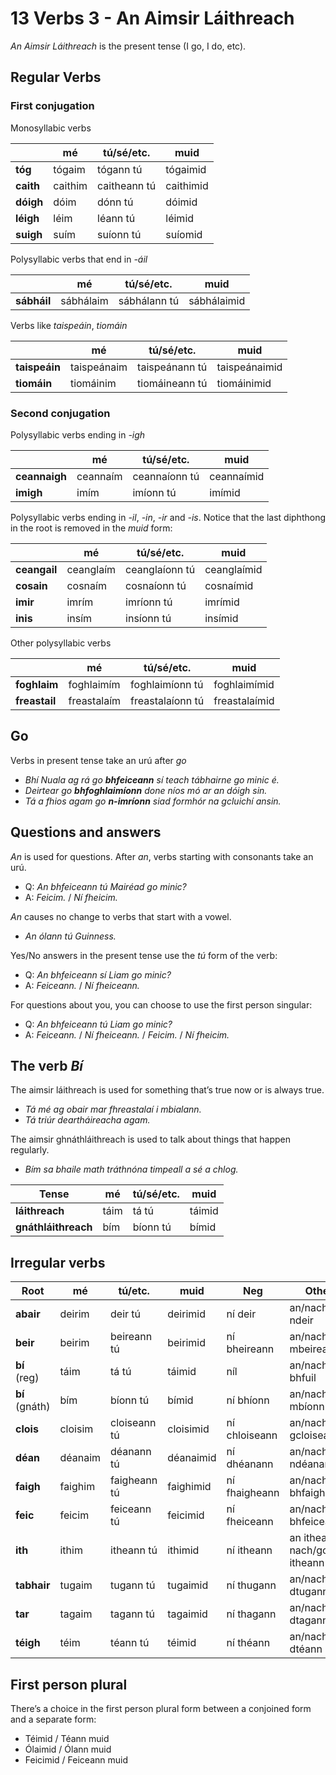 # 13 Verbs 3 - An Aimsir Láithreach


_An Aimsir Láithreach_ is the present tense (I go, I do, etc).


## Regular Verbs

### First conjugation

Monosyllabic verbs

|           | mé      | tú/sé/etc.   | muid      |
| --------- | ------- | ------------ | --------- |
| **tóg**   | tógaim  | tógann tú    | tógaimid  |
| **caith** | caithim | caitheann tú | caithimid |
| **dóigh** | dóim    | dónn tú      | dóimid    |
| **léigh** | léim    | léann tú     | léimid    |
| **suigh** | suím    | suíonn tú    | suíomid   |

Polysyllabic verbs that end in _-áil_

|             | mé        | tú/sé/etc.   | muid        |
| ----------- | --------- | ------------ | ----------- |
| **sábháil** | sábhálaim | sábhálann tú | sábhálaimid |

Verbs like _taispeáin_, _tiomáin_

|               | mé          | tú/sé/etc.     | muid          |
| ------------- | ----------- | -------------- | ------------- |
| **taispeáin** | taispeánaim | taispeánann tú | taispeánaimid |
| **tiomáin**   | tiomáinim   | tiomáineann tú | tiomáinimid   |


### Second conjugation

Polysyllabic verbs ending in _-igh_

|               | mé       | tú/sé/etc.    | muid       |
| ------------- | -------- | ------------- | ---------- |
| **ceannaigh** | ceannaím | ceannaíonn tú | ceannaímid |
| **imigh**     | imím     | imíonn tú     | imímid     |

Polysyllabic verbs ending in _-il_, _-in_, _-ir_ and _-is_.
Notice that the last diphthong in the root is removed in the _muid_ form:

|              | mé        | tú/sé/etc.     | muid        |
| ------------ | --------- | -------------- | ----------- |
| **ceangail** | ceanglaím | ceanglaíonn tú | ceanglaímid |
| **cosain**   | cosnaím   | cosnaíonn tú   | cosnaímid   |
| **imir**     | imrím     | imríonn tú     | imrímid     |
| **inis**     | insím     | insíonn tú     | insímid     |

Other polysyllabic verbs

|               | mé          | tú/sé/etc.       | muid          |
| ------------- | ----------- | ---------------- | ------------- |
| **foghlaim**  | foghlaimím  | foghlaimíonn tú  | foghlaimímid  |
| **freastail** | freastalaím | freastalaíonn tú | freastalaímid |


## Go

Verbs in present tense take an urú after _go_

* _Bhí Nuala ag rá go **bhfeiceann** sí teach tábhairne go minic é._
* _Deirtear go **bhfoghlaimíonn** done níos mó ar an dóigh sin._
* _Tá a fhios agam go **n-imríonn** siad formhór na gcluichí ansin._


## Questions and answers

_An_ is used for questions. After _an_, verbs starting with consonants take an urú.

* Q: _An bhfeiceann tú Mairéad go minic?_
* A: _Feicim._ / _Ní fheicim._

_An_ causes no change to verbs that start with a vowel.

* _An ólann tú Guinness._

Yes/No answers in the present tense use the _tú_ form of the verb:

* Q: _An bhfeiceann sí Liam go minic?_
* A: _Feiceann._ / _Ní fheiceann._

For questions about you, you can choose to use the first person singular:

* Q: _An bhfeiceann tú Liam go minic?_
* A: _Feiceann._ / _Ní fheiceann._ / _Feicim._ / _Ní fheicim._


## The verb _Bí_

The aimsir láithreach is used for something that’s true now or is always true.

* _Tá mé ag obair mar fhreastalaí i mbialann._
* _Tá triúr deartháireacha agam._

The aimsir ghnáthláithreach is used to talk about things that happen regularly.

* _Bím sa bhaile math tráthnóna timpeall a sé a chlog._

| Tense               | mé   | tú/sé/etc. | muid   |
| ------------------- | ---- | ---------- | ------ |
| **láithreach**      | táim | tá tú      | táimid |
| **gnáthláithreach** | bím  | bíonn tú   | bímid  |


## Irregular verbs

| Root           | mé      | tú/etc.      | muid      | Neg           | Other                             |
| -------------- | ------- | ------------ | --------- | ------------- | --------------------------------- |
| **abair**      | deirim  | deir tú      | deirimid  | ní deir       | an/nach/go ndeir                  |
| **beir**       | beirim  | beireann tú  | beirimid  | ní bheireann  | an/nach/go mbeireann              |
| **bí** (reg)   | táim    | tá tú        | táimid    | níl           | an/nach/go bhfuil                 |
| **bí** (gnáth) | bím     | bíonn tú     | bímid     | ní bhíonn     | an/nach/go mbíonn                 |
| **clois**      | cloisim | cloiseann tú | cloisimid | ní chloiseann | an/nach/go gcloiseann             |
| **déan**       | déanaim | déanann tú   | déanaimid | ní dhéanann   | an/nach/go ndéanann               |
| **faigh**      | faighim | faigheann tú | faighimid | ní fhaigheann | an/nach/go bhfaigheann            |
| **feic**       | feicim  | feiceann tú  | feicimid  | ní fheiceann  | an/nach/go bhfeiceann             |
| **ith**        | ithim   | itheann tú   | ithimid   | ní itheann    | an itheann<br />nach/go n-itheann |
| **tabhair**    | tugaim  | tugann tú    | tugaimid  | ní thugann    | an/nach/go dtugann                |
| **tar**        | tagaim  | tagann tú    | tagaimid  | ní thagann    | an/nach/go dtagann                |
| **téigh**      | téim    | téann tú     | téimid    | ní théann     | an/nach/go dtéann                 |


## First person plural

There’s a choice in the first person plural form between a conjoined form and a separate form:
* Téimid   / Téann muid
* Ólaimid  / Ólann muid
* Feicimid / Feiceann muid